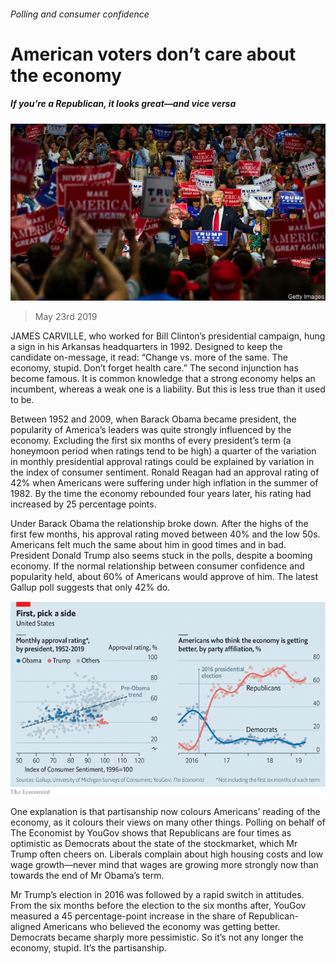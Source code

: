 ###### Polling and consumer confidence

# American voters don’t care about the economy 

##### If you’re a Republican, it looks great—and vice versa 

![image](images/20190525_usp510.jpg) 

> May 23rd 2019 

JAMES CARVILLE, who worked for Bill Clinton’s presidential campaign, hung a sign in his Arkansas headquarters in 1992. Designed to keep the candidate on-message, it read: “Change vs. more of the same. The economy, stupid. Don’t forget health care.” The second injunction has become famous. It is common knowledge that a strong economy helps an incumbent, whereas a weak one is a liability. But this is less true than it used to be. 

Between 1952 and 2009, when Barack Obama became president, the popularity of America’s leaders was quite strongly influenced by the economy. Excluding the first six months of every president’s term (a honeymoon period when ratings tend to be high) a quarter of the variation in monthly presidential approval ratings could be explained by variation in the index of consumer sentiment. Ronald Reagan had an approval rating of 42% when Americans were suffering under high inflation in the summer of 1982. By the time the economy rebounded four years later, his rating had increased by 25 percentage points. 

Under Barack Obama the relationship broke down. After the highs of the first few months, his approval rating moved between 40% and the low 50s. Americans felt much the same about him in good times and in bad. President Donald Trump also seems stuck in the polls, despite a booming economy. If the normal relationship between consumer confidence and popularity held, about 60% of Americans would approve of him. The latest Gallup poll suggests that only 42% do. 

![image](images/20190525_USC955.png) 

One explanation is that partisanship now colours Americans’ reading of the economy, as it colours their views on many other things. Polling on behalf of The Economist by YouGov shows that Republicans are four times as optimistic as Democrats about the state of the stockmarket, which Mr Trump often cheers on. Liberals complain about high housing costs and low wage growth—never mind that wages are growing more strongly now than towards the end of Mr Obama’s term. 

Mr Trump’s election in 2016 was followed by a rapid switch in attitudes. From the six months before the election to the six months after, YouGov measured a 45 percentage-point increase in the share of Republican-aligned Americans who believed the economy was getting better. Democrats became sharply more pessimistic. So it’s not any longer the economy, stupid. It’s the partisanship. 


